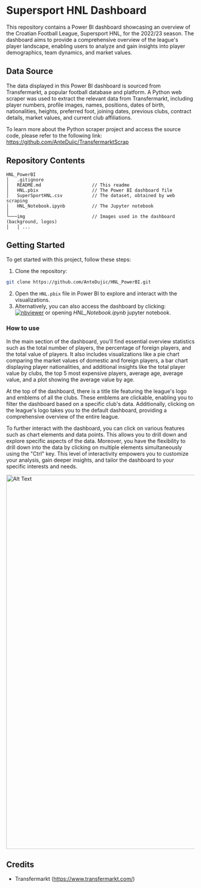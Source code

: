 # Supersport HNL Dashboard

This repository contains a Power BI dashboard showcasing an overview of the Croatian Football League, Supersport HNL, for the 2022/23 season. The dashboard aims to provide a comprehensive overview of the league's player landscape, enabling users to analyze and gain insights into player demographics, team dynamics, and market values.

## Data Source

The data displayed in this Power BI dashboard is sourced from Transfermarkt, a popular football database and platform. A Python web scraper was used to extract the relevant data from Transfermarkt, including player numbers, profile images, names, positions, dates of birth, nationalities, heights, preferred foot, joining dates, previous clubs, contract details, market values, and current club affiliations.

 To learn more about the Python scraper project and access the source code, please refer to the following link: https://github.com/AnteDujic/TransfermarktScrap


## Repository Contents

```
HNL_PowerBI
│   .gitignore
│   README.md                   // This readme
│   HNL.pbix                    // The Power BI dashboard file
│   SuperSportHNL.csv           // The dataset, obtained by web scraping
│   HNL_Notebook.ipynb          // The Jupyter notebook
│
└───img                         // Images used in the dashboard (background, logos)
│   │ ...
```



## Getting Started

To get started with this project, follow these steps:

1. Clone the repository:
```bash
git clone https://github.com/AnteDujic/HNL_PowerBI.git
```
2. Open the `HNL.pbix` file in Power BI to explore and interact with the visualizations.
3. Alternatively, you can also access the dashboard by clicking: [![nbviewer](https://raw.githubusercontent.com/jupyter/design/master/logos/Badges/nbviewer_badge.svg)](https://nbviewer.org/github/AnteDujic/HNL_PowerBI/blob/main/HNL_Notebook.ipynb) or opening *HNL_Notebook.ipynb* jupyter notebook.

### How to use

In the main section of the dashboard, you'll find essential overview statistics such as the total number of players, the percentage of foreign players, and the total value of players. It also includes visualizations like a pie chart comparing the market values of domestic and foreign players, a bar chart displaying player nationalities, and additional insights like the total player value by clubs, the top 5 most expensive players, average age, average value, and a plot showing the average value by age.

At the top of the dashboard, there is a title tile featuring the league's logo and emblems of all the clubs. These emblems are clickable, enabling you to filter the dashboard based on a specific club's data. Additionally, clicking on the league's logo takes you to the default dashboard, providing a comprehensive overview of the entire league.

To further interact with the dashboard, you can click on various features such as chart elements and data points. This allows you to drill down and explore specific aspects of the data. Moreover, you have the flexibility to drill down into the data by clicking on multiple elements simultaneously using the "Ctrl" key. This level of interactivity empowers you to customize your analysis, gain deeper insights, and tailor the dashboard to your specific interests and needs.

<img src="https://github.com/AnteDujic/HNL_PowerBI/blob/main/img/HNL_overview.jpg" alt="Alt Text" width="1000">


## Credits

- Transfermarkt (https://www.transfermarkt.com/)
